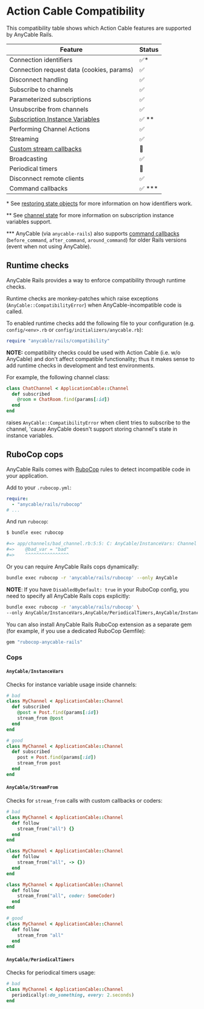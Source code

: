 # Action Cable Compatibility

This compatibility table shows which Action Cable features are supported by AnyCable Rails.

| Feature                  | Status|
|--------------------------|--------|
| Connection identifiers   | ✅\* |
| Connection request data (cookies, params) | ✅ |
| Disconnect handling | ✅ |
| Subscribe to channels | ✅ |
| Parameterized subscriptions | ✅ |
| Unsubscribe from channels | ✅ |
| [Subscription Instance Variables](http://edgeapi.rubyonrails.org/classes/ActionCable/Channel/Streams.html) | ✅ \*\* |
| Performing Channel Actions | ✅ |
| Streaming | ✅ |
| [Custom stream callbacks](http://edgeapi.rubyonrails.org/classes/ActionCable/Channel/Streams.html) | 🚫 |
| Broadcasting | ✅ |
| Periodical timers | 🚫 |
| Disconnect remote clients | ✅ |
| Command callbacks | ✅ \*\*\* |

\* See [restoring state objects](../architecture.md#restoring-state-objects) for more information on how identifiers work.

\*\* See [channel state](./channels_state.md) for more information on subscription instance variables support.

\*\*\* AnyCable (via `anycable-rails`) also supports [command callbacks](https://github.com/rails/rails/pull/44696) (`before_command`, `after_command`, `around_command`) for older Rails versions (event when not using AnyCable).

## Runtime checks

AnyCable Rails provides a way to enforce compatibility through runtime checks.

Runtime checks are monkey-patches which raise exceptions (`AnyCable::CompatibilityError`) when AnyCable-incompatible code is called.

To enabled runtime checks add the following file to your configuration (e.g. `config/<env>.rb` or `config/initializers/anycable.rb`):

```ruby
require "anycable/rails/compatibility"
```

**NOTE:** compatibility checks could be used with Action Cable (i.e. w/o AnyCable) and don't affect compatible functionality; thus it makes sense to add runtime checks in development and test environments.

For example, the following channel class:

```ruby
class ChatChannel < ApplicationCable::Channel
  def subscribed
    @room = ChatRoom.find(params[:id])
  end
end
```

raises `AnyCable::CompatibilityError` when client tries to subscribe to the channel, 'cause AnyCable doesn't support storing channel's state in instance variables.

## RuboCop cops

AnyCable Rails comes with [RuboCop](https://github.com/rubocop-hq/rubocop) rules to detect incompatible code in your application.

Add to your `.rubocop.yml`:

```yml
require:
  - "anycable/rails/rubocop"
# ...
```

And run `rubocop`:

```sh
$ bundle exec rubocop

#=> app/channels/bad_channel.rb:5:5: C: AnyCable/InstanceVars: Channel instance variables are not supported in AnyCable. Use state_attr_accessor instead.
#=>    @bad_var = "bad"
#=>    ^^^^^^^^^^^^^^^^
```

Or you can require AnyCable Rails cops dynamically:

```sh
bundle exec rubocop -r 'anycable/rails/rubocop' --only AnyCable
```

**NOTE**: If you have `DisabledByDefault: true` in your RuboCop config, you need to specify all AnyCable Rails cops explicitly:

```sh
bundle exec rubocop -r 'anycable/rails/rubocop' \
--only AnyCable/InstanceVars,AnyCable/PeriodicalTimers,AnyCable/InstanceVars
```

You can also install AnyCable Rails RuboCop extension as a separate gem (for example, if you use a dedicated RuboCop Gemfile):

```sh
gem "rubocop-anycable-rails"
```

### Cops

#### `AnyCable/InstanceVars`

Checks for instance variable usage inside channels:

```ruby
# bad
class MyChannel < ApplicationCable::Channel
  def subscribed
    @post = Post.find(params[:id])
    stream_from @post
  end
end

# good
class MyChannel < ApplicationCable::Channel
  def subscribed
    post = Post.find(params[:id])
    stream_from post
  end
end
```

#### `AnyCable/StreamFrom`

Checks for `stream_from` calls with custom callbacks or coders:

```ruby
# bad
class MyChannel < ApplicationCable::Channel
  def follow
    stream_from("all") {}
  end
end

class MyChannel < ApplicationCable::Channel
  def follow
    stream_from("all", -> {})
  end
end

class MyChannel < ApplicationCable::Channel
  def follow
    stream_from("all", coder: SomeCoder)
  end
end

# good
class MyChannel < ApplicationCable::Channel
  def follow
    stream_from "all"
  end
end
```

#### `AnyCable/PeriodicalTimers`

Checks for periodical timers usage:

```ruby
# bad
class MyChannel < ApplicationCable::Channel
  periodically(:do_something, every: 2.seconds)
end
```
